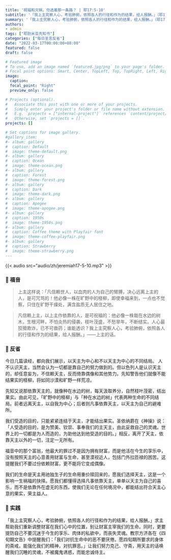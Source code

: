 ```yaml
---
title: '祝福和灾祸，你选着那一条路？ | 耶17:5-10'
subtitle: '「我上主究察人心，考验肺俯，依照各人的行径和作为的结果，给人报酬。」（耶17:10）'
summary: '「我上主究察人心，考验肺俯，依照各人的行径和作为的结果，给人报酬。」（耶17:10）'
authors:
- admin
tags: ["耶肋米亚先知书"]
categories: ["每日圣言反省"]
date: "2022-03-17T00:00:00+08:00"
featured: false
draft: false

# Featured image
# To use, add an image named `featured.jpg/png` to your page's folder.
# Focal point options: Smart, Center, TopLeft, Top, TopRight, Left, Right, BottomLeft, Bottom, BottomRight
image:
  caption:
  focal_point: "Right"
  preview_only: false

# Projects (optional).
#   Associate this post with one or more of your projects.
#   Simply enter your project's folder or file name without extension.
#   E.g. `projects = ["internal-project"]` references `content/project/deep-learning/index.md`.
#   Otherwise, set `projects = []`.
projects: []

# Set captions for image gallery.
#gallery_item:
#- album: gallery
#  caption: Default
#  image: theme-default.png
#- album: gallery
#  caption: Ocean
#  image: theme-ocean.png
#- album: gallery
#  caption: Forest
#  image: theme-forest.png
#- album: gallery
#  caption: Dark
#  image: theme-dark.png
#- album: gallery
#  caption: Apogee
#  image: theme-apogee.png
#- album: gallery
#  caption: 1950s
#  image: theme-1950s.png
#- album: gallery
#  caption: Coffee theme with Playfair font
#  image: theme-coffee-playfair.png
#- album: gallery
#  caption: Strawberry
#  image: theme-strawberry.png
---
```


{{< audio src="audio/zh/jeremiah17-5-10.mp3" >}}

### :love_letter: 福音
> 上主这样说：「凡信赖世人，以血肉的人为自己的臂膊，决心远离上主的人，是可咒骂的！他必像一株在旷野中的柽柳，即使幸福来到，一点也不觉察，只住在旷野干燥处，满含盐质无人居住之地。

> 凡信赖上主，以上主作依靠的人，是可祝福的：他必像一株栽在水边的树木，生根河畔，不怕炎热的侵袭，枝叶茂盛，不愁旱年，不断结实。人心最狡猾欺诈，已不可救药；谁能透识？我上主究察人心，考验肺俯，依照各人的行径和作为的结果，给人报酬。」——上主的话。

### :speech_balloon: 反省
今日几篇读经，都向我们展示，以天主为中心和不以天主为中心的不同结局。
人不认识天主，当然会认为一切都是靠自己的努力做到的。但以色列人是认识天主的，却任意妄为，不信赖天主，反而倚靠偶像和其他势力。先知警告他们就像不能结果实的柽柳，将如同沙漠和旷野一样荒凉。

先知又说那依靠天主的，就像种在水边的树，每天汲取养分，自然枝叶茂密，结出果实。由此可见，「旷野中的柽柳」与「种在水边的树」代表两种生命的不同结局。前者远离天主，以自我为中心；后者则凡事依靠天主，以天主为自己的避难所。

我们受造的目的，只能紧紧连结于天主，才能结出果实。圣依纳爵在《神操》说：「人受造的目的，是为赞美、钦崇、事奉我们的主天主，由此妥救自己的灵魂。世界上的一切都是为人而造的，为助他达到他受造的目的。」相反，离开了天主，依靠天主以外的一切，注定一无所有。

福音中的那个富翁，他最大的罪过不是因为拥有财富，而是他活在今生的享乐中，没有按照天主的心意善用财富与生命，甚至漠视近人，包括门外拉匝禄的困苦。这提醒我们不要过份依赖财富，更不能将它变成偶像。

我们的生命是天主用祂独生子的生命用重价赎回来的，愿我们选择天主，这是一个影响一生祸福的抉择。愿我们都懂得选择凡事依靠天主，单单以天主为自己的喜乐，而不是依靠外在虚无的东西，使我们无论在任何境况中，都能结出符合天主心意的果实，荣主益人。

### :runner: 实践
「我上主究察人心，考验肺俯，依照各人的行径和作为的结果，给人报酬。」求主帮助我们重新调整财富在我们心中的位置，别让财富主宰我们的生命。同时，更要提防自己不要沉迷于今生的享乐、肉体的私欲中，而丧失灵魂。教宗方济各在《四旬期文告》中提醒我们：「我们对抗生命中的恶不要厌倦。愿四旬期所要求的身体的斋戒，能强化我们的精神，对抗罪恶。」让我们努力克己、守斋，用天主的话唤醒我们沉睡的灵魂，不被魔鬼诱惑，而能忠诚侍主。
